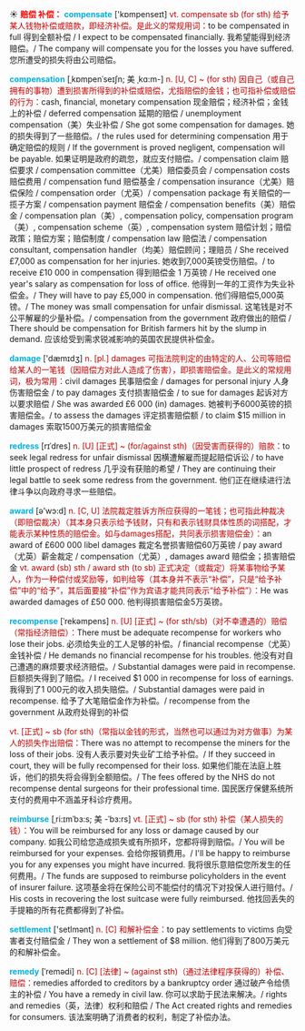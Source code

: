 ☀ <font color="red">**赔偿 补偿：**</font>
<font color="sky blue">**compensate**</font> ['kɒmpenseɪt] 
<font color="#c00000">vt. compensate sb (for sth) 给予某人钱物补偿或赔款，即经济补偿。是此义的常规用词：</font>to be compensated in full 得到全额补偿 / I expect to be compensated financially. 我希望能得到经济赔偿。/ The company will compensate you for the losses you have suffered. 您所遭受的损失将由公司赔偿。 
           
<font color="sky blue">**compensation**</font> [ˌkɒmpenˈseɪʃn; 美 ˌkɑ:m-]
<font color="#c00000">n. [U, C] ~ (for sth) 因自己（或自己拥有的事物）遭到损害所得到的补偿或赔偿，尤指赔偿的金钱；也可指补偿或赔偿的行为：</font>cash, financial, monetary compensation 现金赔偿；经济补偿；金钱上的补偿 / deferred compensation 延期的赔偿 / unemployment compensation（美）失业补偿 / She got some compensation for damages. 她的损失得到了一些赔偿。/ the rules used for determining compensation 用于确定赔偿的规则 / If the government is proved negligent, compensation will be payable. 如果证明是政府的疏忽，就应支付赔偿。/ compensation claim 赔偿要求 / compensation committee（尤美）赔偿委员会 / compensation costs 赔偿费用 / compensation fund 赔偿基金 / compensation insurance（尤美）赔偿保险 / compensation order（尤英）/ compensation package 有关赔偿的一揽子方案 / compensation payment 赔偿金 / compensation benefits（美）赔偿金 / compensation plan（美）, compensation policy, compensation program（美）, compensation scheme（英）, compensation system 赔偿计划；赔偿政策；赔偿方案；赔偿制度 / compensation law 赔偿法 / compensation consultant, compensation handler（均美）赔偿顾问；理赔员 / She received £7,000 as compensation for her injuries. 她收到7,000英镑受伤赔偿。/ to receive £10 000 in compensation 得到赔偿金 1 万英镑 / He received one year's salary as compensation for loss of office. 他得到一年的工资作为失业补偿金。/ They will have to pay £5,000 in compensation. 他们得赔偿5,000英镑。/ The money was small compensation for unfair dismissal. 这笔钱是对不公平解雇的少量补偿。/ compensation from the government 政府做出的赔偿 / There should be compensation for British farmers hit by the slump in demand. 应该给受到需求锐减影响的英国农民提供补偿金。

<font color="sky blue">**damage**</font> ['dæmɪdӡ] 
<font color="#c00000">n. [pl.] damages 可指法院判定的由特定的人、公司等赔偿给某人的一笔钱（因赔偿方对此人造成了伤害），即损害赔偿金。是此义的常规用词，极为常用：</font>civil damages 民事赔偿金 / damages for personal injury 人身伤害赔偿金 / to pay damages 支付损害赔偿金 / to sue for damages 起诉对方以要求赔偿 / She was awarded £6 000 (in) damages. 她被判予6000英镑的损害赔偿金。/ to assess the damages 评定损害赔偿额 / to claim $15 million in damages 索取1500万美元的损害赔偿金
           
<font color="sky blue">**redress**</font> [rɪˈdres]
<font color="#c00000">n. [U] [正式] ~ (for/against sth)（因受害而获得的）赔款：</font>to seek legal redress for unfair dismissal 因横遭解雇而提起赔偿诉讼 / to have little prospect of redress 几乎没有获赔的希望 / They are continuing their legal battle to seek some redress from the government. 他们正在继续进行法律斗争以向政府寻求一些赔偿。

<font color="sky blue">**award**</font> [ə'wɔ:d] 
<font color="#c00000">n. [C, U] 法院裁定胜诉方所应获得的一笔钱；也可指此种裁决（即赔偿裁决）（其本身只表示给予钱财，只有和表示钱财具体性质的词搭配，才能表示某种性质的赔偿金。如与damages搭配，共同表示损害赔偿金）：</font>an award of £600 000 libel damages 裁定名誉损害赔偿60万英镑 / pay award（尤英）薪金裁定 / compensation（尤英）, damages award 赔偿金；损害赔偿金 <font color="#c00000">vt. award (sb) sth / award sth (to sb) 正式决定（或裁定）将某事物给予某人，作为一种偿付或奖励等，如判给等（其本身并不表示“补偿”，只是“给予补偿”中的“给予”，其后面要接“补偿”作为宾语才能共同表示“给予补偿”）：</font>He was awarded damages of £50 000. 他判得损害赔偿金5万英镑。
           
<font color="sky blue">**recompense**</font> [ˈrekəmpens]
<font color="#c00000">n. [U] [正式] ~ (for sth/sb)（对不幸遭遇的）赔偿（常指经济赔偿）：</font>There must be adequate recompense for workers who lose their jobs. 必须给失业的工人足够的补偿。/ financial recompense（尤英）金钱补偿 / He demands no financial recompense for his troubles. 他没有对自己遭遇的麻烦要求经济赔偿。/ Substantial damages were paid in recompense. 巨额损失得到了赔偿。/ I received $1 000 in recompense for loss of earnings. 我得到了1 000元的收入损失赔偿。/ Substantial damages were paid in recompense. 给予了大笔赔偿金作为补偿。/ recompense from the government 从政府处得到的补偿

<font color="#c00000">vt. [正式] ~ sb (for sth)（常指以金钱的形式，当然也可以通过为对方做事）为某人的损失作出赔偿：</font>There was no attempt to recompense the miners for the loss of their jobs. 没有人表示要对失业矿工给予补偿。/ If they succeed in court, they will be fully recompensed for their loss. 如果他们能在法庭上胜诉，他们的损失将会得到全额赔偿。/ The fees offered by the NHS do not recompense dental surgeons for their professional time. 国民医疗保健系统所支付的费用中不涵盖牙科诊疗费用。
           
<font color="sky blue">**reimburse**</font> [ˌri:ɪmˈbɜ:s; 美 -ˈbɜ:rs]
<font color="#c00000">vt. [正式] ~ sb (for sth) 补偿（某人损失的钱）：</font>You will be reimbursed for any loss or damage caused by our company. 如我公司给您造成损失或有所损坏，您都将得到赔偿。/ You will be reimbursed for your expenses. 会给你报销费用。/ I'll be happy to reimburse you for any expenses you might have incurred. 我将很乐意赔偿您所发生的任何费用。/ The funds are supposed to reimburse policyholders in the event of insurer failure. 这项基金将在保险公司不能偿付的情况下对投保人进行赔付。/ His costs in recovering the lost suitcase were fully reimbursed. 他找回丢失的手提箱的所有花费都得到了补偿。

<font color="sky blue">**settlement**</font> ['setlmənt] 
<font color="#c00000">n. [C] 和解补偿金：</font>to pay settlements to victims 向受害者支付赔偿金 / They won a settlement of $8 million. 他们得到了800万美元的和解补偿金。
           
<font color="sky blue">**remedy**</font> [ˈremədi]
<font color="#c00000">n. [C] [法律] ~ (against sth)（通过法律程序获得的）补偿、赔偿：</font>remedies afforded to creditors by a bankruptcy order 通过破产令给债主的补偿 / You have a remedy in civil law. 你可以求助于民法来解决。/ rights and remedies（英，法律）权利和赔偿 / The Act created rights and remedies for consumers. 该法案明确了消费者的权利，制定了补偿办法。

